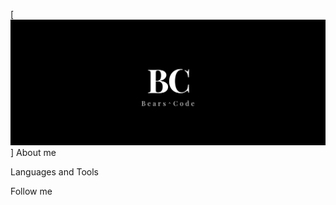 [![Header](https://github.com/BearsCode/bearscode/blob/main/assets/Header.png)]
About me

Languages and Tools

Follow me